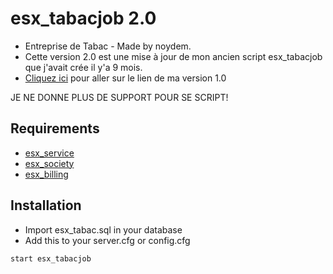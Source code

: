 # esx_tabacjob 2.0
* Entreprise de Tabac - Made by noydem.
* Cette version 2.0 est une mise à jour de mon ancien script esx_tabacjob que j'avait crée il y'a 9 mois.
* [Cliquez ici](https://github.com/noydem/esx_tabacjob/tree/5b3358e9a705e7be3fc1805b0876ff962098265d) pour aller sur le lien de ma version 1.0

JE NE DONNE PLUS DE SUPPORT POUR SE SCRIPT!

## Requirements 

* [esx_service](https://github.com/ESX-ORG/esx_service)
* [esx_society](https://github.com/ESX-ORG/esx_society)
* [esx_billing](https://github.com/ESX-ORG/esx_billing)

## Installation 
* Import esx_tabac.sql in your database
* Add this to your server.cfg or config.cfg
```
start esx_tabacjob
``` 
